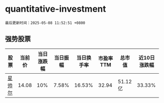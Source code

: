 # quantitative-investment

`最后更新时间：2025-05-08 11:52:51 +0800`

## 强势股票

|股票|当前价|当日涨跌幅|当日振幅|当日换手率|市盈率TTM|总市值|近10日涨跌幅|
|----|----|----|----|----|----|----|----|
|[星帅尔](https://xueqiu.com/S/SZ002860)|14.08|10%|7.58%|16.53%|32.94|51.12亿|33.33%|
